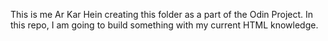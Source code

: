 This is me Ar Kar Hein creating this folder as a part of the Odin Project. 
In this repo, I am going to build something with my current HTML knowledge.